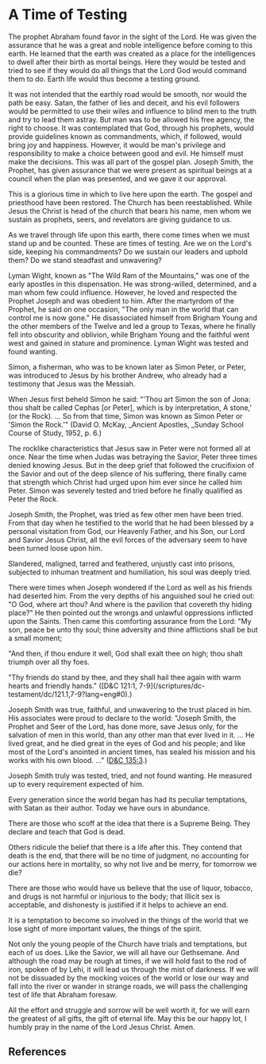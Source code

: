 # A Time of Testing

The prophet Abraham found favor in the sight of the Lord. He was given the
assurance that he was a great and noble intelligence before coming to this
earth. He learned that the earth was created as a place for the intelligences
to dwell after their birth as mortal beings. Here they would be tested and
tried to see if they would do all things that the Lord God would command them
to do. Earth life would thus become a testing ground.

It was not intended that the earthly road would be smooth, nor would the path
be easy. Satan, the father of lies and deceit, and his evil followers would be
permitted to use their wiles and influence to blind men to the truth and try
to lead them astray. But man was to be allowed his free agency, the right to
choose. It was contemplated that God, through his prophets, would provide
guidelines known as commandments, which, if followed, would bring joy and
happiness. However, it would be man's privilege and responsibility to make a
choice between good and evil. He himself must make the decisions. This was all
part of the gospel plan. Joseph Smith, the Prophet, has given assurance that
we were present as spiritual beings at a council when the plan was presented,
and we gave it our approval.

This is a glorious time in which to live here upon the earth. The gospel and
priesthood have been restored. The Church has been reestablished. While Jesus
the Christ is head of the church that bears his name, men whom we sustain as
prophets, seers, and revelators are giving guidance to us.

As we travel through life upon this earth, there come times when we must stand
up and be counted. These are times of testing. Are we on the Lord's side,
keeping his commandments? Do we sustain our leaders and uphold them? Do we
stand steadfast and unwavering?

Lyman Wight, known as "The Wild Ram of the Mountains," was one of the early
apostles in this dispensation. He was strong-willed, determined, and a man
whom few could influence. However, he loved and respected the Prophet Joseph
and was obedient to him. After the martyrdom of the Prophet, he said on one
occasion, "The only man in the world that can control me is now gone." He
disassociated himself from Brigham Young and the other members of the Twelve
and led a group to Texas, where he finally fell into obscurity and oblivion,
while Brigham Young and the faithful went west and gained in stature and
prominence. Lyman Wight was tested and found wanting.

Simon, a fisherman, who was to be known later as Simon Peter, or Peter, was
introduced to Jesus by his brother Andrew, who already had a testimony that
Jesus was the Messiah.

When Jesus first beheld Simon he said: "'Thou art Simon the son of Jona: thou
shalt be called Cephas [or Peter], which is by interpretation, A stone,' (or
the Rock). ... So from that time, Simon was known as Simon Peter or 'Simon the
Rock.'" (David O. McKay, _Ancient Apostles, _Sunday School Course of Study,
1952, p. 6.)

The rocklike characteristics that Jesus saw in Peter were not formed all at
once. Near the time when Judas was betraying the Savior, Peter three times
denied knowing Jesus. But in the deep grief that followed the crucifixion of
the Savior and out of the deep silence of his suffering, there finally came
that strength which Christ had urged upon him ever since he called him Peter.
Simon was severely tested and tried before he finally qualified as Peter the
Rock.

Joseph Smith, the Prophet, was tried as few other men have been tried. From
that day when he testified to the world that he had been blessed by a personal
visitation from God, our Heavenly Father, and his Son, our Lord and Savior
Jesus Christ, all the evil forces of the adversary seem to have been turned
loose upon him.

Slandered, maligned, tarred and feathered, unjustly cast into prisons,
subjected to inhuman treatment and humiliation, his soul was deeply tried.

There were times when Joseph wondered if the Lord as well as his friends had
deserted him. From the very depths of his anguished soul he cried out: "O God,
where art thou? And where is the pavilion that covereth thy hiding place?" He
then pointed out the wrongs and unlawful oppressions inflicted upon the
Saints. Then came this comforting assurance from the Lord: "My son, peace be
unto thy soul; thine adversity and thine afflictions shall be but a small
moment;

"And then, if thou endure it well, God shall exalt thee on high; thou shalt
triumph over all thy foes.

"Thy friends do stand by thee, and they shall hail thee again with warm hearts
and friendly hands." ([D&amp;C 121:1, 7-9](/scriptures/dc-
testament/dc/121.1,7-9?lang=eng#0).)

Joseph Smith was true, faithful, and unwavering to the trust placed in him.
His associates were proud to declare to the world: "Joseph Smith, the Prophet
and Seer of the Lord, has done more, save Jesus only, for the salvation of men
in this world, than any other man that ever lived in it. ... He lived great, and
he died great in the eyes of God and his people; and like most of the Lord's
anointed in ancient times, has sealed his mission and his works with his own
blood. ..." ([D&amp;C 135:3](/scriptures/dc-testament/dc/135.3?lang=eng#2).)

Joseph Smith truly was tested, tried, and not found wanting. He measured up to
every requirement expected of him.

Every generation since the world began has had its peculiar temptations, with
Satan as their author. Today we have ours in abundance.

There are those who scoff at the idea that there is a Supreme Being. They
declare and teach that God is dead.

Others ridicule the belief that there is a life after this. They contend that
death is the end, that there will be no time of judgment, no accounting for
our actions here in mortality, so why not live and be merry, for tomorrow we
die?

There are those who would have us believe that the use of liquor, tobacco, and
drugs is not harmful or injurious to the body; that illicit sex is acceptable,
and dishonesty is justified if it helps to achieve an end.

It is a temptation to become so involved in the things of the world that we
lose sight of more important values, the things of the spirit.

Not only the young people of the Church have trials and temptations, but each
of us does. Like the Savior, we will all have our Gethsemane. And although the
road may be rough at times, if we will hold fast to the rod of iron, spoken of
by Lehi, it will lead us through the mist of darkness. If we will not be
dissuaded by the mocking voices of the world or lose our way and fall into the
river or wander in strange roads, we will pass the challenging test of life
that Abraham foresaw.

All the effort and struggle and sorrow will be well worth it, for we will earn
the greatest of all gifts, the gift of eternal life. May this be our happy
lot, I humbly pray in the name of the Lord Jesus Christ. Amen.

## References

